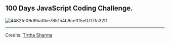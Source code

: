 ## 100 Days JavaScript Coding Challenge.

![4482fe09d95a0be765154b9cefff5e07f7fc32ff](https://github.com/user-attachments/assets/9ed0a9ed-c23e-446d-9aa0-a62c55f9fda7)

---

Credits: [Tirtha Sharma](https://github.com/genze121)
